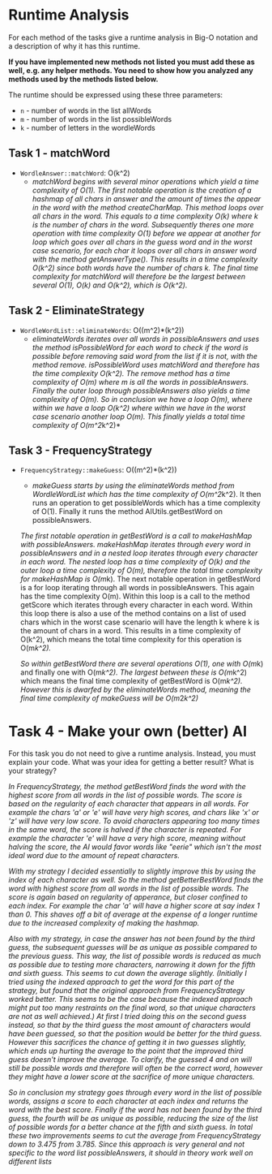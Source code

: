 # Runtime Analysis
For each method of the tasks give a runtime analysis in Big-O notation and a description of why it has this runtime.

**If you have implemented new methods not listed you must add these as well, e.g. any helper methods. You need to show how you analyzed any methods used by the methods listed below.**

The runtime should be expressed using these three parameters:
   * `n` - number of words in the list allWords
   * `m` - number of words in the list possibleWords
   * `k` - number of letters in the wordleWords


## Task 1 - matchWord
* `WordleAnswer::matchWord`: O(k^2)
    * *matchWord begins with several minor operations which yield a time complexity of O(1). The first notable operation is the creation of a hashmap of all chars in answer and the amount of times the appear in the word with the method createCharMap. This method loops over all chars in the word. This equals to a time complexity O(k) where k is the number of chars in the word. Subsequently theres one more operation with time complexity O(1) before we appear at another for loop which goes over all chars in the guess word and in the worst case scenario, for each char it loops over all chars in answer word with the method getAnswerType(). This results in a time complexity O(k^2) since both words have the number of chars k. The final time complexity for matchWord will therefore be the largest between several O(1), O(k) and O(k^2), which is O(k^2).*

## Task 2 - EliminateStrategy
* `WordleWordList::eliminateWords`: O((m^2)*(k^2))
    * *eliminateWords iterates over all words in possibleAnswers and uses the method isPossibleWord for each word to check if the word is possible before removing said word from the list if it is not, with the method remove. isPossibleWord uses matchWord and therefore has the time complexity O(k^2). The remove method has a time complexity of O(m) where m is all the words in possibleAnswers. Finally the outer loop through possibleAnswers also yields a time complexity of O(m). So in conclusion we have a loop O(m), where within we have a loop O(k^2) where within we have in the worst case scenario another loop O(m). This finally yields a total time complexity of O(m^2*k^2)* 

## Task 3 - FrequencyStrategy
* `FrequencyStrategy::makeGuess`: O((m^2)*(k^2))
    * *makeGuess starts by using the eliminateWords method from WordleWordList which has the time complexity of O(m^2*k^2). It then runs an operation to get possibleWords which has a time complexity of O(1). Finally it runs the method AIUtils.getBestWord on possibleAnswers. 
    
    *The first notable operation in getBestWord is a call to makeHashMap with possibleAnswers. makeHashMap iterates through every word in possibleAnswers and in a nested loop iterates through every character in each word. The nested loop has a time complexity of O(k) and the outer loop a time complexity of O(m), therefore the total time complexity for makeHashMap is O(m*k). The next notable operation in getBestWord is a for loop iterating through all words in possibleAnswers. This again has the time complexity O(m). Within this loop is a call to the method getScore which iterates through every character in each word. Within this loop there is also a use of the method contains on a list of used chars which in the worst case scenario will have the length k where k is the amount of chars in a word. This results in a time complexity of O(k^2), which means the total time complexity for this operation is O(m*k^2).* 
    
    *So within getBestWord there are several operations O(1), one with O(m*k) and finally one with O(m*k^2). The largest between these is O(m*k^2) which means the final time complexity of getBestWord is O(m*k^2). However this is dwarfed by the eliminateWords method, meaning the final time complexity of makeGuess will be O(m*2*k^2)*



# Task 4 - Make your own (better) AI
For this task you do not need to give a runtime analysis. 
Instead, you must explain your code. What was your idea for getting a better result? What is your strategy?

*In FrequencyStrategy, the method getBestWord finds the word with the highest score from all words in the list of possible words. The score is based on the regularity of each character that appears in all words. For example the chars 'a' or 'e' will have very high scores, and chars like 'x' or 'z' will have very low score. To avoid characters appearing too many times in the same word, the score is halved if the character is repeated. For example the character 'e' will have a very high score, meaning without halving the score, the AI would favor words like "eerie" which isn't the most ideal word due to the amount of repeat characters.*

*With my strategy I decided essentially to slightly improve this by using the index of each character as well. So the method getBetterBestWord finds the word with highest score from all words in the list of possible words. The score is again based on regularity of apperance, but closer confined to each index. For example the char 'a' will have a higher score at say index 1 than 0. This shaves off a bit of average at the expense of a longer runtime due to the increased complexity of making the hashmap.*

*Also with my strategy, in case the answer has not been found by the third guess, the subsequent guesses will be as unique as possible compared to the previous guess. This way, the list of possible words is reduced as much as possible due to testing more characters, narrowing it down for the fifth and sixth guess. This seems to cut down the average slightly. (Initially I tried using the indexed approach to get the word for this part of the strategy, but found that the original approach from FrequencyStrategy worked better. This seems to be the case because the indexed approach might put too many restraints on the final word, so that unique characters are not as well achieved.) At first I tried doing this on the second guess instead, so that by the third guess the most amount of characters would have been guessed, so that the position would be better for the third guess. However this sacrifices the chance of getting it in two guesses slightly, which ends up hurting the average to the point that the improved third guess doesn't improve the average. To clarify, the guessed 4 and on will still be possible words and therefore will often be the correct word, however they might have a lower score at the sacrifice of more unique characters.*

*So in conclusion my strategy goes through every word in the list of possible words, assigns a score to each character at each index and returns the word with the best score. Finally if the word has not been found by the third guess, the fourth will be as unique as possible, reducing the size of the list of possible words for a better chance at the fifth and sixth guess. In total these two improvements seems to cut the average from FrequencyStrategy down to 3.475 from 3.785. Since this approach is very general and not specific to the word list possibleAnswers, it should in theory work well on different lists*
